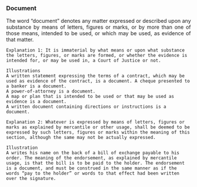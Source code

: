### Document
<div style="text-align: justify">

The word “document” denotes any matter expressed or described upon any substance by means of letters, figures or marks, or by more than one of those means, intended to be used, or which may be used, as evidence of that matter.

</div>

    Explanation 1: It is immaterial by what means or upon what substance the letters, figures, or marks are formed, or whether the evidence is intended for, or may be used in, a Court of Justice or not.

    Illustrations
    A written statement expressing the terms of a contract, which may be used as evidence of the contract, is a document. A cheque presented to a banker is a document.
    A power-of-attorney is a document.
    A map or plan that is intended to be used or that may be used as evidence is a document.
    A written document containing directions or instructions is a document.

    Explanation 2: Whatever is expressed by means of letters, figures or marks as explained by mercantile or other usage, shall be deemed to be expressed by such letters, figures or marks within the meaning of this section, although the same may not be actually expressed.

    Illustration
    A writes his name on the back of a bill of exchange payable to his order. The meaning of the endorsement, as explained by mercantile usage, is that the bill is to be paid to the holder. The endorsement is a document, and must be construed in the same manner as if the words “pay to the holder” or words to that effect had been written over the signature.
